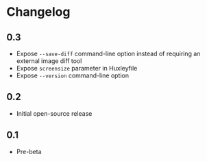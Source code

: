 # Changelog

## 0.3

* Expose `--save-diff` command-line option instead of requiring an external image diff tool
* Expose `screensize` parameter in Huxleyfile
* Expose `--version` command-line option

## 0.2

* Initial open-source release

## 0.1

* Pre-beta

